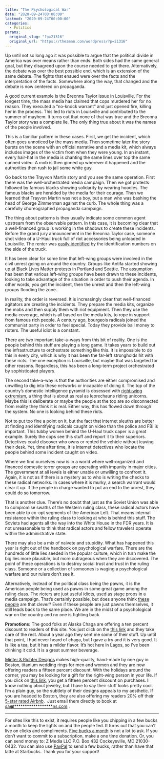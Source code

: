 ```yaml
---
title: "The Psychological War"
date: "2020-09-24T00:00:00"
lastmod: "2020-09-24T00:00:00"
categories:
  - Politics
params:
  original_slug: "?p=21316"
  original_url: "https://thezman.com/wordpress/?p=21316"
---
```


Up until not so long ago it was possible to argue that the political
divide in America was over means rather than ends. Both sides had the
same general goal, but they disagreed upon the course needed to get
there. Alternatively, the debate was over the best possible end, which
is an extension of the same debate. The fights that ensued were over the
facts and the interpretation of the facts. Somewhere along the way, that
changed and the debate is now centered on propaganda.

A good current example is the Breonna Taylor issue in Louisville. For
the longest time, the mass media has claimed that cops murdered her for
no reason. They executed a “no-knock warrant” and just opened fire,
killing her in the process. This led to riots in Louisville and
contributed to the summer of mayhem. It turns out that none of that was
true and the Breonna Taylor story was a complete lie. The only thing
true about it was the names of the people involved.

This is a familiar pattern in these cases. First, we get the incident,
which often goes unnoticed by the mass media. Then sometime later the
story bursts on the scene with an official narrative and a media kit,
which always includes images of the victim from when they were young. In
an instant, every hair-hat in the media is chanting the same lines over
top the same canned video. A mob is then ginned up wherever it happened
and the authorities then rush to jail some white guy.

Go back to the Trayvon Martin story and you see the same operation.
First there was the well-orchestrated media campaign. Then we got
protests followed by famous blacks showing solidarity by wearing
hoodies. The famous blacks are heralded by the media for their courage.
Then we learned that Trayvon Martin was not a boy, but a man who was
bashing the head of George Zimmerman against the curb. The whole thing
was a carefully choreographed propaganda campaign.

The thing about patterns is they usually indicate some common agent
upstream from the observable pattern. In this case, it is becoming clear
that a well-financed group is working in the shadows to create these
incidents. Before the grand jury announcement in the Breonna Taylor
case, someone shot video of a U-Haul truck full of riot accessories
being unloaded in Louisville. The renter was
<a href="https://twitter.com/TaraLaRosa/status/1308870646391336960"
rel="noopener noreferrer" target="_blank">easily identified</a> by the
identification numbers on the side of the truck.

It has been clear for some time that left-wing groups were involved in
the civil unrest going on around the country. Groups like Antifa started
showing up at Black Lives Matter protests in Portland and Seattle. The
assumption has been that various left-wing groups have been drawn to
these incidents, looking to take advantage of the situation in order to
push their agenda. In other words, you get the incident, then the unrest
and then the left-wing groups flooding the zone.

In reality, the order is reversed. It is increasingly clear that
well-financed agitators are creating the incidents. They prepare the
media kits, organize the mobs and then supply them with riot equipment.
Then they use the media coverage, which is all based on the media kits,
to rope in support from famous rich people. A century ago, bourgeois
radicals joined the communist party in order to feel special. Today they
provide bail money to rioters. The useful idiot is a constant.

There are two important take-a-ways from this bit of reality. One is the
people behind this stuff are playing a long game. It takes years to
build out the infrastructure to orchestrate something like this. It is
impossible to do this in every city, which is why it has been the
far-left strongholds hit with these riots. The one exception is
Louisville, but maybe that was targeted for other reasons. Regardless,
this has been a long-term project orchestrated by sophisticated players.

The second take-a-way is that the authorities are either compromised and
unwilling to dig into these networks or incapable of doing it. The top
of the country’s domestic intelligence pyramid is obsessed with <a
href="https://www.politico.com/news/2020/09/04/white-supremacists-terror-threat-dhs-409236"
rel="noopener noreferrer" target="_blank">right-wing extremism</a>, a
thing that is about as real as leprechauns riding unicorns. Maybe this
is deliberate or maybe the people at the top are so disconnected from
reality they think it is real. Either way, this has flowed down through
the system. No one is looking behind these riots.

Not to put too fine a point on it, but the fact that internet sleuths
are better at finding and identifying radicals caught on video than the
police and FBI is important. This tubby women behind the U-Haul truck
caper is a great example. Surely the cops see this stuff and report it
to their superiors. Detectives could discover who owns or rented the
vehicle without leaving their desk. Yet, time after time, it is internet
detectives who locate the people behind some incident caught on video.

Where we find ourselves now is in a world where well-organized and
financed domestic terror groups are operating with impunity in major
cities. The government at all levels is either unable or unwilling to
confront it. Again, it is not as if there is a mystery as to who is
writing the checks to these radical networks. In cases where it is
murky, a search warrant would clear it up. If the people in charge
wanted to put an end to the unrest, they could do so tomorrow.

That is another clue. There’s no doubt that just as the Soviet Union was
able to compromise swaths of the Western ruling class, these radical
actors have been able to co-opt segments of the American Left. That
means internal resistance within the ruling class to looking at who is
behind this stuff. The Soviets had agents all the way into the White
House in the FDR years. It is not unreasonable to think that radical
actors and fellow travelers operate within the administrative state.

There may also be a mix of naivete and stupidity. What has happened this
year is right out of the handbook on psychological warfare. There are
the hundreds of little lies seeded in the popular culture, which in turn
make the big lies more plausible, but more outrageous when they are
discovered. The point of these operations is to destroy social trust and
trust in the ruling class. Someone or a collection of someones is waging
a psychological warfare and our rulers don’t see it.

Alternatively, instead of the political class being the pawns, it is the
American people being used as pawns in some great game among the ruling
class. The rioters are just useful idiots, used as stage props in a
media campaign. That’s certainly possible, but does anyone think <a
href="https://www.c-span.org/video/?c4909220/user-clip-nadler-poops-pants"
rel="noopener noreferrer" target="_blank">these people</a> are that
clever? Even if these people are just pawns themselves, it still leads
back to the same place. We are in the midst of a psychological war on
the country and no one is fighting back.

**Promotions:** The good folks at Alaska Chaga are offering a ten
percent discount to readers of this site. You just click on the
<a href="https://alaskachaga.us/discount/ZMAN" rel="noopener noreferrer"
target="_blank">this link</a> and they take care of the rest. About a
year ago they sent me some of their stuff. Up until that point, I had
never heard of chaga, but I gave a try and it is very good. It is like a
tea, but it has a milder flavor. It’s hot here in Lagos, so I’ve been
drinking it cold. It is a great summer beverage.

<a href="https://www.minterandrichterdesigns.com/"
rel="noreferrer nofollow noopener" target="_blank">Minter &amp; Richter
Designs</a> makes high-quality, hand-made by one guy in Boston,
titanium wedding rings for men and women and they are now offering
readers a fifteen percent discount. With the holidays around the corner,
you may be looking for a gift for the right-wing person in your life. If
you click
on <a href="https://www.minterandrichterdesigns.com/discount/ZMAN"
rel="noreferrer nofollow noopener" target="_blank">this link</a>, you
get a fifteen percent discount on purchases. I know nothing about
jewelry, but I have to say their stuff looks pretty cool. I’m a plain
guy, so the subtlety of their designs appeals to my aesthetic.
<span class="highlight"><span class="colour"><span class="font"><span class="size">
If you are headed to Boston, they are also offering my readers 20% off
their <a
href="https://www.airbnb.com/users/7988017/listings?user_id=7988017&amp;s=3"
rel="noopener noreferrer" target="_blank">5-star rated Airbnb</a>.  Just
email them directly to book at
<a href="mailto:sa***@*********************ns.com"
data-original-string="4tkzkgoIMxERpwp/oVHxeQ==cb7PxRWMppt6jLvsZ9luQKk+1jvwswp7P9N9pRHW+V2kP2VJZHTKwvqHxb98TuQ1B7M"><span
class="apbct-email-encoder"
data-original-string="IFIs8gob9iLhpd/lSJJ+fA==cb7MSsosvHGYCuh0w5S9v7CgTpjl+5hZtwff22I4r5LG0PotihHNElgeA5f5fbPH8dO"
title="This contact has been encoded by Anti-Spam by CleanTalk. Click to decode. To finish the decoding make sure that JavaScript is enabled in your browser.">sa<span
class="apbct-blur">***</span>@<span
class="apbct-blur">*********************</span>ns.com</span></a>
.</span></span></span></span>

------------------------------------------------------------------------

For sites like this to exist, it requires people like you chipping in a
few bucks a month to keep the lights on and the people fed. It turns out
that you can’t live on clicks and compliments.
<a href="https://www.subscribestar.com/the-z-blog"
rel="noopener noreferrer" target="_blank">Five bucks a month</a> is not
a lot to ask. If you don’t want to commit to a subscription, make a one
time donation. Or, you can send money to: Z Media LLC P.O. Box 432
Cockeysville, MD 21030-0432. You can also use <a
href="https://www.paypal.com/cgi-bin/webscr?cmd=_s-xclick&amp;hosted_button_id=UDAS2Q8JYA6CN&amp;source=url"
rel="noopener noreferrer" target="_blank">PayPal</a> to send a few
bucks, rather than have that latte at Starbucks. Thank you for your
support!
